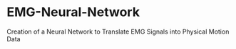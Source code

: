 # EMG-Neural-Network
Creation of a Neural Network to Translate EMG Signals into Physical Motion Data
